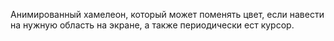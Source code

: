 Анимированный хамелеон, который может поменять цвет, если навести на нужную область на экране, а также периодически ест курсор.
